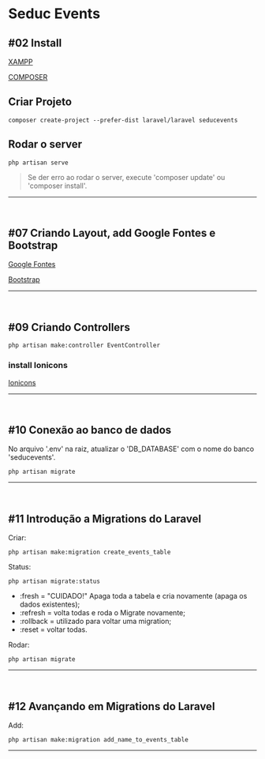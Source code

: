 # Seduc Events

## #02 Install

[XAMPP](https://www.apachefriends.org/pt_br/index.html)

[COMPOSER](https://getcomposer.org/)

## Criar Projeto

`composer create-project --prefer-dist laravel/laravel seducevents`

## Rodar o server

`php artisan serve`

>Se der erro ao rodar o server, execute 'composer update' ou 'composer install'.

<hr><br>

## #07 Criando Layout, add Google Fontes e Bootstrap

[Google Fontes](https://fonts.google.com/)

[Bootstrap](https://getbootstrap.com/)

<hr><br>

## #09 Criando Controllers

`php artisan make:controller EventController`

### install Ionicons

[Ionicons](https://ionic.io/ionicons/)

<hr><br>

## #10 Conexão ao banco de dados

No arquivo '.env' na raiz, atualizar o 'DB_DATABASE' com o nome do banco 'seducevents'.

`php artisan migrate`

<hr><br>

## #11 Introdução a Migrations do Laravel

Criar:

`php artisan make:migration create_events_table`

Status:

`php artisan migrate:status`

* :fresh = "CUIDADO!" Apaga toda a tabela e cria novamente (apaga os dados existentes);
* :refresh = volta todas e roda o Migrate novamente;
* :rollback = utilizado para voltar uma migration;
* :reset = voltar todas.

Rodar:

`php artisan migrate`

<hr><br>

## #12 Avançando em Migrations do Laravel

Add:

`php artisan make:migration add_name_to_events_table`

<hr><br>

